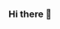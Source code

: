 ### Hi there 👋

<!--
**AntonioGomez1987/AntonioGomez1987** is a ✨ _special_ ✨ repository because its `README.md` (Entusiasta por aprender nuevas tecnologías, adquirí competencias
y habilidades en diversos lenguajes de programación Java, Python,
PHP y JavaScript. Considero ser una persona que se adapta a las
nuevas herramientas que emergen cada día, entiendo que el
aprendizaje es colectivo y colaborativo en el mundo del desarrollo
de software.) appears on your GitHub profile.

Here are some ideas to get you started:

- 🔭 I’m currently working on java script, Angular y node js
- 🌱 I’m currently learning Java, node js, Angular
- 👯 I’m looking to collaborate on open source
- 🤔 I’m looking for help with Angular
- 📫 How to reach me: https://www.linkedin.com/feed/

